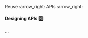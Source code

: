 <link rel="stylesheet" href="{{baseUrl}}/css/textbook.css">

<div class="website-content">

<div id="path">Reuse :arrow_right: APIs :arrow_right:</div>

<div id="title">

#### Designing APIs :three:

</div>

<div id="body">

...

</div>

</div>
